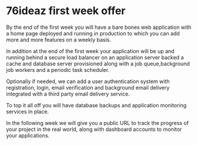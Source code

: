 # 76ideaz first week offer

By the end of the first week you will have a bare bones web application with a home page deployed and running in production to which you can add more and more features on a weekly basis.

In addition at the end of the first week your application will be up and running behind a secure load balancer on an application server backed a cache and database server provisioned along with a job queue,background job workers and a periodic task scheduler.

Optionally if needed, we can add a user authentication system with registration, login, email verification and background email delivery integrated with a third party email delivery service.

To top it all off you will have database backups and application monitoring services in place.

In the following week we will give you a public URL to track the progress of your project in the real world, along with dashboard accounts to monitor your applications.